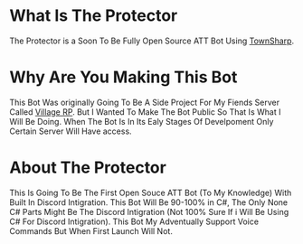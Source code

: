 # What Is The Protector

The Protector is a Soon To Be Fully Open Source ATT Bot Using [TownSharp](https://github.com/PolyphonyRequiem/Townsharp).




# Why Are You Making This Bot

This Bot Was originally Going To Be A Side Project For My Fiends Server Called [Village RP](https://tavern.townshiptale.com/servers/661848510).
But I Wanted To Make The Bot Public So That Is What I Will Be Doing. When The Bot Is In Its Ealy Stages Of Develpoment Only Certain Server Will Have access.


# About The Protector

This Is Going To Be The First Open Souce ATT Bot (To My Knowledge) With Built In Discord Intigration.
This Bot Will Be 90-100% in C#, The Only None C# Parts Might Be The Discord Intigration (Not 100% Sure If i Will Be Using C# For Discord Intigration).
This Bot My Adventually Support Voice Commands But When First Launch Will Not.
